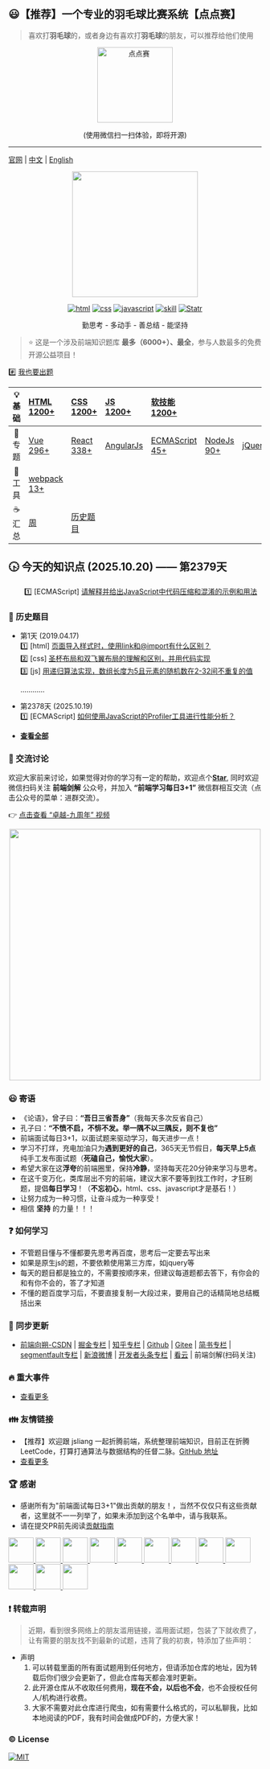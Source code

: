 ## :smiley:【推荐】一个专业的羽毛球比赛系统【点点赛】
> 喜欢打**羽毛球**的，或者身边有喜欢打**羽毛球**的朋友，可以推荐给他们使用

<div align="center">
    <p align="center">
        <img src="./resource/images/diandiansai.png" alt="点点赛" width="150px"> 
    </p>
    <p align="center">
        (使用微信扫一扫体验，即将开源)
    </p>
</div>

---

[官网](http://www.h-camel.com/index.html) | [中文](https://github.com/haizlin/fe-interview/blob/master/README.md) | [English](https://github.com/haizlin/fe-interview/blob/master/README-en.md)

<div align="center">
    <a href="http://www.h-camel.com"><img src="http://www.h-camel.com/statics/images/logo.png" width="250px"></a>
</div>
  
<p align="center">
<a href="https://github.com/haizlin/fe-interview/issues"><img src="https://img.shields.io/github/languages/top/badges/shields.svg?label=html" alt="html"></a>
  <a href="https://github.com/haizlin/fe-interview/issues"><img src="https://img.shields.io/github/languages/top/badges/shields.svg?label=css" alt="css"></a>
  <a href="https://github.com/haizlin/fe-interview/issues"><img src="https://img.shields.io/github/languages/top/badges/shields.svg?label=javascript" alt="javascript"></a>
  <a href="https://github.com/haizlin/fe-interview/issues"><img src="https://img.shields.io/github/languages/top/badges/shields.svg?label=skill" alt="skill"></a>
  <a href="https://github.com/haizlin/fe-interview/stargazers"><img src="https://img.shields.io/redmine/plugin/stars/redmine_xlsx_format_issue_exporter.svg" alt="Statr"></a>
</p>
<p align="center">
    勤思考 - 多动手 - 善总结 - 能坚持  
</p>

> :star: 这是一个涉及前端知识题库 **最多（6000+）、最全**，参与人数最多的免费开源公益项目！

:hash: [我也要出题](http://www.h-camel.com/contribution.html) 

| :bulb: 基础 | [HTML 1200+](category/html.md) | [CSS 1200+](category/css.md) | [JS 1200+](category/js.md) | [软技能 1200+](category/skill.md) |  | | | 
| :---: | :---- | :--- | :---- | :---- | :---- | :---- | :---- | 
| :newspaper: 专题 | [Vue 296+](lib/Vue.md) | [React 338+](lib/React.md) | [AngularJs](lib/AngularJs.md)  | [ECMAScript 45+](category/ECMAScript.md) | [NodeJs 90+](category/nodejs.md) | [jQuery](lib/jQuery.md) | [小程序](lib/wxapp.md) | 
| :hammer: 工具 | [webpack 13+](tools/webpack.md) | 
| :coffee: 汇总 | [周](category/week.md) | [历史题目](category/history.md)  |


## :clock430: 今天的知识点   (2025.10.20) —— 第2379天  
&nbsp;&nbsp;&nbsp;&nbsp;&nbsp;&nbsp;&nbsp;&nbsp;:one: [ECMAScript] [请解释并给出JavaScript中代码压缩和混淆的示例和用法](https://github.com/haizlin/fe-interview/issues/6350)  
 
  
### :camel: 历史题目
- 第1天 (2019.04.17)  
    :one: [html] [页面导入样式时，使用link和@import有什么区别？](https://github.com/haizlin/fe-interview/issues/1)  
    :two: [css] [圣杯布局和双飞翼布局的理解和区别，并用代码实现](https://github.com/haizlin/fe-interview/issues/2)  
    :three: [js] [用递归算法实现，数组长度为5且元素的随机数在2-32间不重复的值](https://github.com/haizlin/fe-interview/issues/3)  
    
    …………  


- 第2378天 (2025.10.19)  
    	 :one: [ECMAScript] [如何使用JavaScript的Profiler工具进行性能分析？](https://github.com/haizlin/fe-interview/issues/6349)  
 
	
- **[查看全部](category/history.md)**

### :baby_chick: 交流讨论
欢迎大家前来讨论，如果觉得对你的学习有一定的帮助，欢迎点个[**Star**](https://github.com/haizlin/fe-interview), 同时欢迎微信扫码关注 **前端剑解** 公众号，并加入 **“前端学习每日3+1”** 微信群相互交流（点击公众号的菜单：进群交流）。

:point_right:  [点击查看 “卓越-九周年” 视频](https://v.youku.com/v_show/id_XNDI2NDUyOTY2MA==.html?spm=a2h3j.8428770.3416059.1)  

<p align="center">
    <img src="https://github.com/haizlin/fe-interview/raw/master/resource/images/qrcode_liang.jpg" width="500px">
</p>

### :smiley: 寄语
- 《论语》，曾子曰：**“吾日三省吾身”**（我每天多次反省自己）  
- 孔子曰：**“不愤不启，不悱不发。举一隅不以三隅反，则不复也”**  
- 前端面试每日3+1，以面试题来驱动学习，每天进步一点！
- 学习不打烊，充电加油只为**遇到更好的自己**，365天无节假日，**每天早上5点**纯手工发布面试题（**死磕自己，愉悦大家**）。
- 希望大家在这**浮夸**的前端圈里，保持**冷静**，坚持每天花20分钟来学习与思考。
- 在这千变万化，类库层出不穷的前端，建议大家不要等到找工作时，才狂刷题，提倡**每日学习**！（**不忘初心**，html、css、javascript才是基石！）
- 让努力成为一种习惯，让奋斗成为一种享受！  
- 相信 **坚持** 的力量！！！

### :question: 如何学习
- 不管题目懂与不懂都要先思考再百度，思考后一定要去写出来
- 如果是原生js的题，不要依赖使用第三方库，如jquery等
- 每天的题目都是独立的，不需要按顺序来，但建议每道题都去答下，有你会的和有你不会的，答了才知道
- 不懂的题百度学习后，不要直接复制一大段过来，要用自己的话精简地总结概括出来

### :palm_tree: 同步更新
- [前端向朔-CSDN](https://blog.csdn.net/u013778905) | [掘金专栏](https://juejin.im/user/5b5ff865f265da0f6b771700/posts) | [知乎专栏](https://zhuanlan.zhihu.com/fe-interview) | [Github](https://github.com/haizlin/fe-interview) | [Gitee](https://gitee.com/haizhilin/fe-interview) | [简书专栏](https://www.jianshu.com/c/1ba24fbe0006) | [segmentfault专栏](https://segmentfault.com/blog/frontend-interview) | [新浪微博](https://weibo.com/haizlin) | [开发者头条专栏](https://toutiao.io/subjects/359261) | [看云](https://www.kancloud.cn/aya001001/fe-interview) | 前端剑解(扫码关注)

### :fire: 重大事件
* [查看更多](./resource/md/event.md)

### :family: 友情链接
* 【推荐】欢迎跟 jsliang 一起折腾前端，系统整理前端知识，目前正在折腾 LeetCode，打算打通算法与数据结构的任督二脉。[GitHub 地址](https://github.com/LiangJunrong/document-library)
* [查看更多](./resource/md/link.md)

### :trophy: 感谢
* 感谢所有为"前端面试每日3+1"做出贡献的朋友！，当然不仅仅只有这些贡献者，这里就不一一列举了，如果未添加到这个名单中，请与我联系。
* 请在提交PR前先阅读[贡献指南](https://github.com/haizlin/fe-interview/blob/master/.github/PULL_REQUEST_TEMPLATE.md)  

<a href="https://github.com/qq674785876">
    <img src="https://avatars1.githubusercontent.com/u/24448911?s=400&v=4" width="50px">
</a>
<a href="https://github.com/undefinedYu">
    <img src="https://avatars1.githubusercontent.com/u/38064049?s=400&v=4" width="50px">
</a>
<a href="https://github.com/qingleizhang123">
    <img src="https://avatars1.githubusercontent.com/u/49708488?s=400&v=4" width="50px">
</a>
<a href="https://github.com/yxkhaha">
    <img src="https://avatars1.githubusercontent.com/u/36123736?s=400&v=4" width="50px">
</a>
<a href="https://github.com/AnsonZnl">
    <img src="https://avatars1.githubusercontent.com/u/29278068?s=400&v=4" width="50px">
</a>
<a href="https://github.com/xiangshuo1992">
    <img src="https://avatars1.githubusercontent.com/u/21164035?s=400&v=4" width="50px">
</a>
<a href="https://github.com/xiqi99520">
    <img src="https://avatars1.githubusercontent.com/u/7972665?s=400&v=4" width="50px">
</a>
<a href="https://github.com/LeannaLady">
    <img src="https://avatars1.githubusercontent.com/u/20693413?s=400&v=4" width="50px">
</a>
<a href="https://github.com/cxwht">
    <img src="https://avatars1.githubusercontent.com/u/48351839?s=400&v=4" width="50px">
</a>
<a href="https://github.com/zhaoqian0901">
    <img src="https://avatars1.githubusercontent.com/u/49831394?s=400&v=4" width="50px">
</a>
<a href="https://github.com/hiyangguo">
    <img src="https://avatars1.githubusercontent.com/u/15609339?s=400&v=4" width="50px">
</a>
<a href="https://github.com/Wscats">
    <img src="https://avatars1.githubusercontent.com/u/17243165?s=400&v=4" width="50px">
</a>

### :exclamation: 转载声明
> 近期，看到很多网络上的朋友滥用链接，滥用面试题，包装了下就收费了，让有需要的朋友找不到最新的试题，违背了我的初衷，特添加了些声明：

- 声明
  1. 可以转载里面的所有面试题用到任何地方，但请添加仓库的地址，因为转载后你们很少会更新了，但此仓库每天都会准时更新。
  2. 此开源仓库从不收取任何费用，**现在不会，以后也不会**，也不会授权任何人/机构进行收费。
  3. 大家不需要对此仓库进行爬虫，如有需要什么格式的，可以私聊我，比如本地阅读的PDF，我有时间会做成PDF的，方便大家！

### :copyright: License
[![MIT](http://api.haizlin.cn/api?mod=interview&ctr=issues&act=generateSVG&type=a.svg)](https://github.com/haizlin/fe-interview/blob/master/LICENSE)

